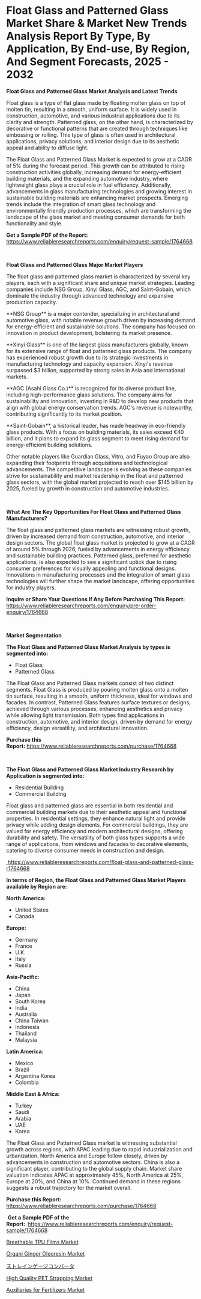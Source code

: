 <p><h1>Float Glass and Patterned Glass Market Share & Market New Trends Analysis Report By Type, By Application, By End-use, By Region, And Segment Forecasts, 2025 - 2032</h1></p><p><strong>Float Glass and Patterned Glass Market Analysis and Latest Trends</strong></p>
<p><p>Float glass is a type of flat glass made by floating molten glass on top of molten tin, resulting in a smooth, uniform surface. It is widely used in construction, automotive, and various industrial applications due to its clarity and strength. Patterned glass, on the other hand, is characterized by decorative or functional patterns that are created through techniques like embossing or rolling. This type of glass is often used in architectural applications, privacy solutions, and interior design due to its aesthetic appeal and ability to diffuse light.</p><p>The Float Glass and Patterned Glass Market is expected to grow at a CAGR of 5% during the forecast period. This growth can be attributed to rising construction activities globally, increasing demand for energy-efficient building materials, and the expanding automotive industry, where lightweight glass plays a crucial role in fuel efficiency. Additionally, advancements in glass manufacturing technologies and growing interest in sustainable building materials are enhancing market prospects. Emerging trends include the integration of smart glass technology and environmentally friendly production processes, which are transforming the landscape of the glass market and meeting consumer demands for both functionality and style.</p></p>
<p><strong>Get a Sample PDF of the Report:&nbsp;</strong> <a href="https://www.reliableresearchreports.com/enquiry/request-sample/1764668?utm_campaign=48&utm_medium=2&utm_source=Github&utm_content=ia&utm_term=03042025&utm_id=float-glass-and-patterned-glass">https://www.reliableresearchreports.com/enquiry/request-sample/1764668</a></p>
<p>&nbsp;</p>
<p><strong>Float Glass and Patterned Glass Major Market Players</strong></p>
<p><p>The float glass and patterned glass market is characterized by several key players, each with a significant share and unique market strategies. Leading companies include NSG Group, Xinyi Glass, AGC, and Saint-Gobain, which dominate the industry through advanced technology and expansive production capacity. </p><p>**NSG Group** is a major contender, specializing in architectural and automotive glass, with notable revenue growth driven by increasing demand for energy-efficient and sustainable solutions. The company has focused on innovation in product development, bolstering its market presence.</p><p>**Xinyi Glass** is one of the largest glass manufacturers globally, known for its extensive range of float and patterned glass products. The company has experienced robust growth due to its strategic investments in manufacturing technology and capacity expansion. Xinyi's revenue surpassed $3 billion, supported by strong sales in Asia and international markets.</p><p>**AGC (Asahi Glass Co.)** is recognized for its diverse product line, including high-performance glass solutions. The company aims for sustainability and innovation, investing in R&D to develop new products that align with global energy conservation trends. AGC's revenue is noteworthy, contributing significantly to its market position.</p><p>**Saint-Gobain**, a historical leader, has made headway in eco-friendly glass products. With a focus on building materials, its sales exceed €40 billion, and it plans to expand its glass segment to meet rising demand for energy-efficient building solutions.</p><p>Other notable players like Guardian Glass, Vitro, and Fuyao Group are also expanding their footprints through acquisitions and technological advancements. The competitive landscape is evolving as these companies strive for sustainability and market leadership in the float and patterned glass sectors, with the global market projected to reach over $145 billion by 2025, fueled by growth in construction and automotive industries.</p></p>
<p>&nbsp;</p>
<p><strong>What Are The Key Opportunities For Float Glass and Patterned Glass Manufacturers?</strong></p>
<p><p>The float glass and patterned glass markets are witnessing robust growth, driven by increased demand from construction, automotive, and interior design sectors. The global float glass market is projected to grow at a CAGR of around 5% through 2026, fueled by advancements in energy efficiency and sustainable building practices. Patterned glass, preferred for aesthetic applications, is also expected to see a significant uptick due to rising consumer preferences for visually appealing and functional designs. Innovations in manufacturing processes and the integration of smart glass technologies will further shape the market landscape, offering opportunities for industry players.</p></p>
<p><strong>Inquire or Share Your Questions If Any Before Purchasing This Report:</strong> <a href="https://www.reliableresearchreports.com/enquiry/pre-order-enquiry/1764668?utm_campaign=48&utm_medium=2&utm_source=Github&utm_content=ia&utm_term=03042025&utm_id=float-glass-and-patterned-glass">https://www.reliableresearchreports.com/enquiry/pre-order-enquiry/1764668</a></p>
<p>&nbsp;</p>
<p><strong>Market Segmentation</strong></p>
<p><strong>The Float Glass and Patterned Glass Market Analysis by types is segmented into:</strong></p>
<p><ul><li>Float Glass</li><li>Patterned Glass</li></ul></p>
<p><p>The Float Glass and Patterned Glass markets consist of two distinct segments. Float Glass is produced by pouring molten glass onto a molten tin surface, resulting in a smooth, uniform thickness, ideal for windows and facades. In contrast, Patterned Glass features surface textures or designs, achieved through various processes, enhancing aesthetics and privacy while allowing light transmission. Both types find applications in construction, automotive, and interior design, driven by demand for energy efficiency, design versatility, and architectural innovation.</p></p>
<p><strong>Purchase this Report:&nbsp;</strong><a href="https://www.reliableresearchreports.com/purchase/1764668?utm_campaign=48&utm_medium=2&utm_source=Github&utm_content=ia&utm_term=03042025&utm_id=float-glass-and-patterned-glass">https://www.reliableresearchreports.com/purchase/1764668</a></p>
<p>&nbsp;</p>
<p><strong>The Float Glass and Patterned Glass Market Industry Research by Application is segmented into:</strong></p>
<p><ul><li>Residential Building</li><li>Commercial Building</li></ul></p>
<p><p>Float glass and patterned glass are essential in both residential and commercial building markets due to their aesthetic appeal and functional properties. In residential settings, they enhance natural light and provide privacy while adding design elements. For commercial buildings, they are valued for energy efficiency and modern architectural designs, offering durability and safety. The versatility of both glass types supports a wide range of applications, from windows and facades to decorative elements, catering to diverse consumer needs in construction and design.</p></p>
<p><a href="https://www.reliableresearchreports.com/float-glass-and-patterned-glass-r1764668?utm_campaign=48&utm_medium=2&utm_source=Github&utm_content=ia&utm_term=03042025&utm_id=float-glass-and-patterned-glass">&nbsp;https://www.reliableresearchreports.com/float-glass-and-patterned-glass-r1764668</a></p>
<p><strong>In terms of Region, the Float Glass and Patterned Glass Market Players available by Region are:</strong></p>
<p>
    <p> <strong> North America: </strong>
        <ul>
            <li>United States</li>
            <li>Canada</li>
        </ul>
        </p> 
    <p> <strong> Europe: </strong>
        <ul>
            <li>Germany</li>
            <li>France</li>
            <li>U.K.</li>
            <li>Italy</li>
            <li>Russia</li>
        </ul>
        </p> 
    <p> <strong> Asia-Pacific: </strong>
        <ul>
            <li>China</li>
            <li>Japan</li>
            <li>South Korea</li>
            <li>India</li>
            <li>Australia</li>
            <li>China Taiwan</li>
            <li>Indonesia</li>
            <li>Thailand</li>
            <li>Malaysia</li>
        </ul>
        </p> 
    <p> <strong> Latin America: </strong>
        <ul>
            <li>Mexico</li>
            <li>Brazil</li>
            <li>Argentina Korea</li>
            <li>Colombia</li>
        </ul>
        </p> 
    <p> <strong> Middle East & Africa: </strong>
        <ul>
            <li>Turkey</li>
            <li>Saudi</li>
            <li>Arabia</li>
            <li>UAE</li>
            <li>Korea</li>
        </ul>
    </p>
    </p>
<p><p>The Float Glass and Patterned Glass market is witnessing substantial growth across regions, with APAC leading due to rapid industrialization and urbanization. North America and Europe follow closely, driven by advancements in construction and automotive sectors. China is also a significant player, contributing to the global supply chain. Market share valuation indicates APAC at approximately 45%, North America at 25%, Europe at 20%, and China at 10%. Continued demand in these regions suggests a robust trajectory for the market overall.</p></p>
<p><strong>Purchase this Report: </strong><a href="https://www.reliableresearchreports.com/purchase/1764668?utm_campaign=48&utm_medium=2&utm_source=Github&utm_content=ia&utm_term=03042025&utm_id=float-glass-and-patterned-glass">https://www.reliableresearchreports.com/purchase/1764668</a></p>
<p>&nbsp;<strong>Get a Sample PDF of the Report:&nbsp;&nbsp;</strong><a href="https://www.reliableresearchreports.com/enquiry/request-sample/1764668?utm_campaign=48&utm_medium=2&utm_source=Github&utm_content=ia&utm_term=03042025&utm_id=float-glass-and-patterned-glass">https://www.reliableresearchreports.com/enquiry/request-sample/1764668</a></p>
<p><strong></strong></p>
<p><p><a href="https://github.com/berkemiars2j/Market-Research-Report-List-1/blob/main/breathable-tpu-films-market.md?utm_campaign=48&utm_medium=2&utm_source=Github&utm_content=ia&utm_term=03042025&utm_id=float-glass-and-patterned-glass">Breathable TPU Films Market</a></p><p><a href="https://github.com/hutchkloor4x/Market-Research-Report-List-1/blob/main/organi-ginger-oleoresin-market.md?utm_campaign=48&utm_medium=2&utm_source=Github&utm_content=ia&utm_term=03042025&utm_id=float-glass-and-patterned-glass">Organi Ginger Oleoresin Market</a></p><p><a href="https://github.com/lababdou/Market-Research-Report-List-7/blob/main/981944351642.md?utm_campaign=48&utm_medium=2&utm_source=Github&utm_content=ia&utm_term=03042025&utm_id=float-glass-and-patterned-glass">ストレインゲージコンバータ</a></p><p><a href="https://github.com/variothonia/Market-Research-Report-List-1/blob/main/high-quality-pet-strapping-market.md?utm_campaign=48&utm_medium=2&utm_source=Github&utm_content=ia&utm_term=03042025&utm_id=float-glass-and-patterned-glass">High Quality PET Strapping Market</a></p><p><a href="https://github.com/kaforarvero/Market-Research-Report-List-1/blob/main/auxiliaries-for-fertilizers-market.md?utm_campaign=48&utm_medium=2&utm_source=Github&utm_content=ia&utm_term=03042025&utm_id=float-glass-and-patterned-glass">Auxiliaries for Fertilizers Market</a></p></p>
